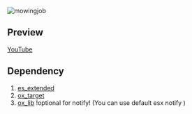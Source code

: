 ![mowingjob](https://github.com/user-attachments/assets/7d1e0fc5-e823-4c75-bda0-28ce6f2ea7a6)


## Preview
[YouTube](https://youtu.be/LlY5wgY-WIM)

## Dependency
1. [es_extended](https://github.com/rex2630/es_extended)
2. [ox_target](https://github.com/overextended/ox_target)
3. [ox_lib](https://github.com/overextended/ox_lib) !optional for notify! (You can use default esx notify )
 
